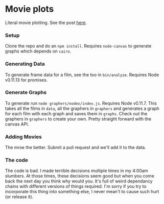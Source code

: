 # Movie plots
Literal movie plotting. See the post [here](https://medium.com/p/8b8243f6f3f).

### Setup
Clone the repo and do an `npm install`. Requires `node-canvas` to generate graphs which depends on `cairo`.

### Generating Data
To generate frame data for a film, see the too in `bin/analyze`. Requires Node v0.11.13 for promises.

### Generate Graphs
To generate run `node graphers/nodex/index.js`. Requires Node v0.11.7. This takes all the films in `data`, all the graphers in `graphers` and generates a graph for each film with each graph and saves them in `graphs`. Check out the graphers in `graphers` to create your own. Pretty straight forward with the canvas API.

### Adding Movies
The mroe the better. Submit a pull request and we'll add it to the data.

### The code
The code is bad. I made terrible decisions multiple times in my 4:00am slumbers. At those times, these decisions seem good but when you come back the next day you think why would you. It's full of weird dependancy chains with different versions of things required. I'm sorry if you try to incorporate this thing into something else, I never mean't to cause such hurt (or release it).